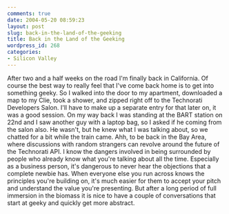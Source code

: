 ```yaml
---
comments: true
date: 2004-05-20 08:59:23
layout: post
slug: back-in-the-land-of-the-geeking
title: Back in the Land of the Geeking
wordpress_id: 268
categories:
- Silicon Valley
---
```


After two and a half weeks on the road I'm finally back in California. Of course the best way to really feel that I've come back home is to get into something geeky. So I walked into the door to my apartment, downloaded a map to my Clie, took a shower, and zipped right off to the Technorati Developers Salon. I'll have to make up a separate entry for that later on, it was a good session. On my way back I was standing at the BART station on 22nd and I saw another guy with a laptop bag, so I asked if he coming from the salon also. He wasn't, but he knew what I was talking about, so we chatted for a bit while the train came. Ahh, to be back in the Bay Area, where discussions with random strangers can revolve around the future of the Technorati API. I know the dangers involved in being surrounded by people who already know what you're talking about all the time. Especially as a business person, it's dangerous to never hear the objections that a complete newbie has. When everyone else you run across knows the principles you're building on, it's much easier for them to accept your pitch and understand the value you're presenting. But after a long period of full immersion in the biomass it is nice to have a couple of conversations that start at geeky and quickly get more abstract.
